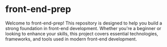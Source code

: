 # front-end-prep
Welcome to front-end-prep! This repository is designed to help you build a strong foundation in front-end development. Whether you're a beginner or looking to enhance your skills, this project covers essential technologies, frameworks, and tools used in modern front-end development.
